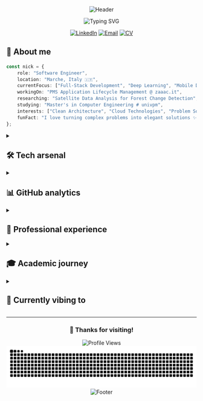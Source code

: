 <div align="center">
  <img src="https://capsule-render.vercel.app/api?type=waving&color=gradient&customColorList=6,11,20&height=300&section=header&text=Nicolò%20Bartolini&fontSize=50&fontColor=fff&animation=twinkling&fontAlignY=35&desc=Software%20Engineer%20%7C%20Full-Stack%20Developer%20%7C%20AI%20Enthusiast&descAlignY=51&descSize=13" alt="Header"/>
</div>

<p align="center">
  <img src="https://readme-typing-svg.herokuapp.com?font=Fira+Code&duration=3000&pause=1000&color=00D9FF&center=true&vCenter=true&multiline=true&width=600&height=100&lines=Master's+in+Computer+Engineering;Full-Stack+Developer+%40+zaaac.it;Passionate+about+Clean%2C+Efficient+Code" alt="Typing SVG" />
</p>

<div align="center">
  
  [![LinkedIn](https://img.shields.io/badge/LinkedIn-0A66C2?style=for-the-badge&logo=linkedin&logoColor=white)](https://www.linkedin.com/in/nicolobartolinii)
  [![Email](https://img.shields.io/badge/Email-EA4335?style=for-the-badge&logo=gmail&logoColor=white)](mailto:nicolobartolinii@gmail.com)
  [![CV](https://img.shields.io/badge/Download_CV-4285F4?style=for-the-badge&logo=googledrive&logoColor=white)](https://github.com/nicolobartolinii/nicolobartolinii/raw/main/CV_NBartolini_en.pdf)
  
</div>

## 🚀 About me

```typescript
const nick = {
    role: "Software Engineer",
    location: "Marche, Italy 🇮🇹",
    currentFocus: ["Full-Stack Development", "Deep Learning", "Mobile Dev"],
    workingOn: "PMS Application Lifecycle Management @ zaaac.it",
    researching: "Satellite Data Analysis for Forest Change Detection",
    studying: "Master's in Computer Engineering # univpm",
    interests: ["Clean Architecture", "Cloud Technologies", "Problem Solving"],
    funFact: "I love turning complex problems into elegant solutions ✨"
};
```

<details>
<summary><h2>🛠️ Tech arsenal</h2></summary>

<div align="center">

### 💻 Languages
![Python](https://img.shields.io/badge/Python-3776AB?style=for-the-badge&logo=python&logoColor=white)
![PHP](https://img.shields.io/badge/PHP-777BB4?style=for-the-badge&logo=php&logoColor=white)
![TypeScript](https://img.shields.io/badge/TypeScript-007ACC?style=for-the-badge&logo=typescript&logoColor=white)
![JavaScript](https://img.shields.io/badge/JavaScript-F7DF1E?style=for-the-badge&logo=javascript&logoColor=black)
![Swift](https://img.shields.io/badge/Swift-FA7343?style=for-the-badge&logo=swift&logoColor=white)
![Kotlin](https://img.shields.io/badge/Kotlin-0095D5?style=for-the-badge&logo=kotlin&logoColor=white)
![SQL](https://img.shields.io/badge/SQL-336791?style=for-the-badge&logo=postgresql&logoColor=white)

### 🔧 Frameworks & Libraries
![Symfony](https://img.shields.io/badge/Symfony-000000?style=for-the-badge&logo=symfony&logoColor=white)
![Django](https://img.shields.io/badge/Django-092E20?style=for-the-badge&logo=django&logoColor=white)
![Node.js](https://img.shields.io/badge/Node.js-339933?style=for-the-badge&logo=nodedotjs&logoColor=white)
![Flask](https://img.shields.io/badge/Flask-000000?style=for-the-badge&logo=flask&logoColor=white)
![TailwindCSS](https://img.shields.io/badge/Tailwind_CSS-06B6D4?style=for-the-badge&logo=tailwind-css&logoColor=white)
![Bootstrap](https://img.shields.io/badge/Bootstrap-7952B3?style=for-the-badge&logo=bootstrap&logoColor=white)
![Flutter](https://img.shields.io/badge/Flutter-02569B?style=for-the-badge&logo=flutter&logoColor=white)

### 🤖 AI & Data Science
![TensorFlow](https://img.shields.io/badge/TensorFlow-FF6F00?style=for-the-badge&logo=tensorflow&logoColor=white)
![PyTorch](https://img.shields.io/badge/PyTorch-EE4C2C?style=for-the-badge&logo=pytorch&logoColor=white)
![Pandas](https://img.shields.io/badge/Pandas-150458?style=for-the-badge&logo=pandas&logoColor=white)
![NumPy](https://img.shields.io/badge/NumPy-013243?style=for-the-badge&logo=numpy&logoColor=white)

### ☁️ DevOps & Cloud
![Docker](https://img.shields.io/badge/Docker-2496ED?style=for-the-badge&logo=docker&logoColor=white)
![AWS](https://img.shields.io/badge/AWS-232F3E?style=for-the-badge&logo=amazon-aws&logoColor=white)
![Git](https://img.shields.io/badge/Git-F05032?style=for-the-badge&logo=git&logoColor=white)
![MySQL](https://img.shields.io/badge/MySQL-4479A1?style=for-the-badge&logo=mysql&logoColor=white)
![PostgreSQL](https://img.shields.io/badge/PostgreSQL-336791?style=for-the-badge&logo=postgresql&logoColor=white)

</div>
</details>

<details>
<summary><h2>📊 GitHub analytics</h2></summary>

<div align="center">
  <img src="https://github-readme-streak-stats.herokuapp.com?user=nicolobartolinii&theme=tokyonight&hide_border=true&background=0D1117&stroke=00D9FF&ring=00D9FF&fire=FF6B6B&currStreakLabel=00D9FF" alt="GitHub Streak Stats"/>
</div>

<div align="center">
  <img src="https://github-profile-trophy.vercel.app/?username=nicolobartolinii&theme=darkhub&no-frame=true&margin-w=15&margin-h=15&column=7" alt="GitHub Trophy"/>
</div>

### 📈 Contribution Graph
<div align="center">
  <img src="https://github-readme-activity-graph.vercel.app/graph?username=nicolobartolinii&bg_color=0D1117&color=00D9FF&line=00D9FF&point=FF6B6B&area=true&hide_border=true" alt="Contribution Graph"/>
</div>
</details>

<details>
<summary><h2>💼 Professional experience</h2></summary>

<div align="center">

### 🏢 Current roles

<table>
<tr>
<td align="center" width="50%">

**Full-Stack Developer**  
*zaaac.it* | Oct 2024 - Present

🔹 PMS & BE Application full-cycle development and management  
🔹 20% performance improvement  
🔹 Revolut payment integration  
🔹 Docker & AWS infrastructure  

</td>
<td align="center" width="50%">

**IT Collaborator**  
*Università Politecnica delle Marche* | Apr 2024 - Present

🔹 ML algorithms for scientific research  
🔹 Django web application development  
🔹 Data visualization & management  
🔹 Solid biofuels research support  

</td>
</tr>
</table>

</div>
</details>

<details>
<summary><h2>🎓 Academic journey</h2></summary>

<div align="center">

### 📚 Current studies
**Master's in Computer & Automation Engineering**  
*Università Politecnica delle Marche* | 2023-2025  
**Expected grade:** 110/110 cum laude ⭐

### 🏆 Past achievement
**Bachelor's in Computer & Automation Engineering**  
*Grade:* 104/110 | *Thesis:* iOS Social Network for Film Enthusiasts

</div>
</details>

<details>
<summary><h2>🎵 Currently vibing to</h2></summary>

<div align="center">
  <img src="https://spotify-recently-played-readme.vercel.app/api?user=nicolbartolini&unique=true&count=1" alt="Spotify Recently Played"/>
</div>
</details>

---

<div align="center">
  
  ### 🌊 Thanks for visiting! 
  
  <img src="https://komarev.com/ghpvc/?username=nicolobartolinii&style=for-the-badge&color=00D9FF" alt="Profile Views"/>
  
  <picture>
    <source media="(prefers-color-scheme: dark)" srcset="https://github.com/nicolobartolinii/nicolobartolinii/blob/output/github-contribution-grid-snake-dark.svg" />
    <source media="(prefers-color-scheme: light)" srcset="https://github.com/nicolobartolinii/nicolobartolinii/blob/output/github-contribution-grid-snake.svg" />
    <img alt="github contribution snake" src="https://github.com/nicolobartolinii/nicolobartolinii/blob/output/github-contribution-grid-snake.svg" />
  </picture>
  
</div>

<div align="center">
  <img src="https://capsule-render.vercel.app/api?type=waving&color=gradient&customColorList=6,11,20&height=100&section=footer" alt="Footer"/>
</div>
